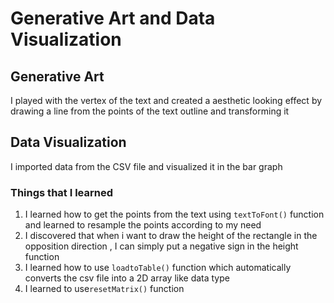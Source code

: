 # Generative Art and Data Visualization 

## Generative Art 
I played with the vertex of the text and created a aesthetic looking effect by drawing a line from the points of the text outline and transforming it

## Data Visualization 
I imported data from the CSV file and visualized it in the bar graph 



### Things that I learned 
1. I learned how to get the points from the text using ````textToFont()```` function and learned to resample the points according to my need 
2. I discovered that when i want to draw the height of the rectangle in the opposition direction , I can simply put a negative sign in the height function 
3. I learned how to use ````loadtoTable()```` function which automatically converts the csv file into a 2D array like data type 
4. I learned to use````resetMatrix()```` function
